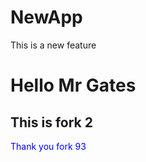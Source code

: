 # NewApp
This is a new feature
<h1>Hello Mr Gates</h1>
<h2>This is fork 2</h2>
<p style='color:blue'>Thank you fork 93</p>

